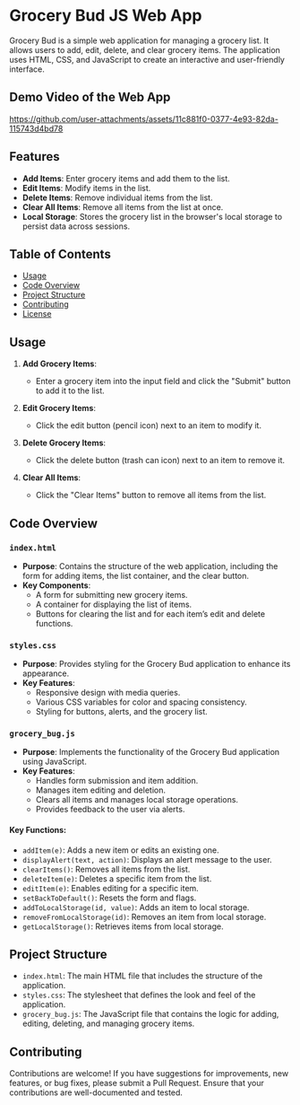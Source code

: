 
# Grocery Bud JS Web App

Grocery Bud is a simple web application for managing a grocery list. It allows users to add, edit, delete, and clear grocery items. The application uses HTML, CSS, and JavaScript to create an interactive and user-friendly interface.

## Demo Video of the Web App




https://github.com/user-attachments/assets/11c881f0-0377-4e93-82da-115743d4bd78




## Features

- **Add Items**: Enter grocery items and add them to the list.
- **Edit Items**: Modify items in the list.
- **Delete Items**: Remove individual items from the list.
- **Clear All Items**: Remove all items from the list at once.
- **Local Storage**: Stores the grocery list in the browser's local storage to persist data across sessions.

## Table of Contents

- [Usage](#usage)
- [Code Overview](#code-overview)
- [Project Structure](#project-structure)
- [Contributing](#contributing)
- [License](#license)

## Usage

1. **Add Grocery Items**:

   - Enter a grocery item into the input field and click the "Submit" button to add it to the list.

2. **Edit Grocery Items**:

   - Click the edit button (pencil icon) next to an item to modify it.

3. **Delete Grocery Items**:

   - Click the delete button (trash can icon) next to an item to remove it.

4. **Clear All Items**:

   - Click the "Clear Items" button to remove all items from the list.

## Code Overview

### `index.html`

- **Purpose**: Contains the structure of the web application, including the form for adding items, the list container, and the clear button.
- **Key Components**:
  - A form for submitting new grocery items.
  - A container for displaying the list of items.
  - Buttons for clearing the list and for each item’s edit and delete functions.

### `styles.css`

- **Purpose**: Provides styling for the Grocery Bud application to enhance its appearance.
- **Key Features**:
  - Responsive design with media queries.
  - Various CSS variables for color and spacing consistency.
  - Styling for buttons, alerts, and the grocery list.

### `grocery_bug.js`

- **Purpose**: Implements the functionality of the Grocery Bud application using JavaScript.
- **Key Features**:
  - Handles form submission and item addition.
  - Manages item editing and deletion.
  - Clears all items and manages local storage operations.
  - Provides feedback to the user via alerts.

#### Key Functions:

- `addItem(e)`: Adds a new item or edits an existing one.
- `displayAlert(text, action)`: Displays an alert message to the user.
- `clearItems()`: Removes all items from the list.
- `deleteItem(e)`: Deletes a specific item from the list.
- `editItem(e)`: Enables editing for a specific item.
- `setBackToDefault()`: Resets the form and flags.
- `addToLocalStorage(id, value)`: Adds an item to local storage.
- `removeFromLocalStorage(id)`: Removes an item from local storage.
- `getLocalStorage()`: Retrieves items from local storage.

## Project Structure

- `index.html`: The main HTML file that includes the structure of the application.
- `styles.css`: The stylesheet that defines the look and feel of the application.
- `grocery_bug.js`: The JavaScript file that contains the logic for adding, editing, deleting, and managing grocery items.

## Contributing

Contributions are welcome! If you have suggestions for improvements, new features, or bug fixes, please submit a Pull Request. Ensure that your contributions are well-documented and tested.

